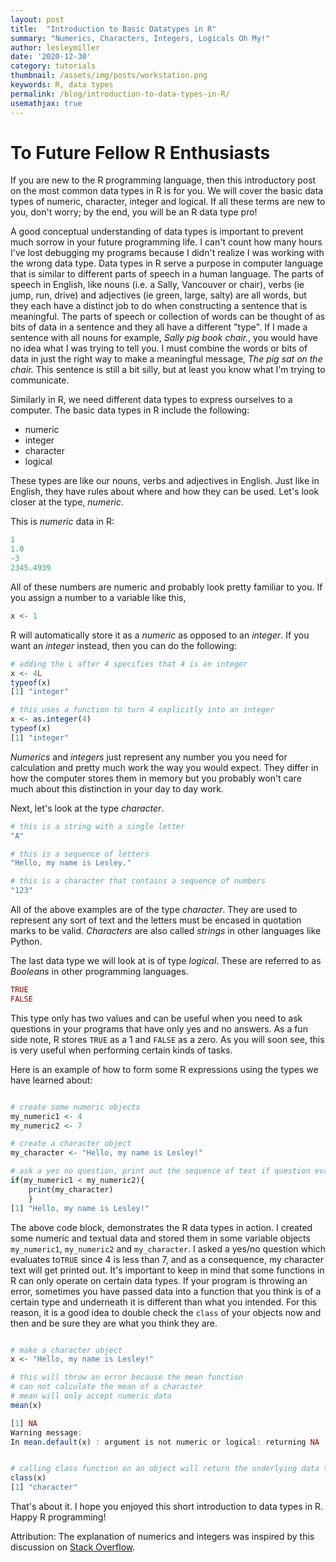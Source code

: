 ```yaml
---
layout: post
title:  "Introduction to Basic Datatypes in R"
summary: "Numerics, Characters, Integers, Logicals Oh My!"
author: lesleymiller
date: '2020-12-30'
category: tutorials
thumbnail: /assets/img/posts/workstation.png
keywords: R, data types
permalink: /blog/introduction-to-data-types-in-R/
usemathjax: true
---
```


# To Future Fellow R Enthusiasts

If you are new to the R programming language, then this introductory post on the most common data types in R is for you. 
We will cover the basic data types of numeric, character, integer and logical. If all these terms are new to you, don't worry; by the end, you will be an R data type pro!

A good conceptual understanding of data types is important to prevent much sorrow in your future programming life. 
I can't count how many hours I've lost debugging my programs because I didn't realize I was working with the wrong data type. 
Data types in R serve a purpose in computer language that is similar to different parts of speech in a human language. 
The parts of speech in English, like nouns (i.e. a Sally, Vancouver or chair), verbs (ie jump, run, drive) and adjectives (ie green, large, salty) are all words, but they each have a distinct job to do when constructing a sentence that is meaningful. 
The parts of speech or collection of words can be thought of as bits of data in a sentence and they all have a different "type". If I made a sentence with all nouns for example, *Sally pig book chair.*, you would have no idea what I was trying to tell you. 
I must combine the words or bits of data in just the right way to make a meaningful message, *The pig sat on the chair.* This sentence is still a bit silly, but at least you know what I'm trying to communicate.

Similarly in R, we need different data types to express ourselves to a computer. The basic data types in R include the following:
- numeric
- integer
- character 
- logical

These types are like our nouns, verbs and adjectives in English. Just like in English, they have rules about where and how they can be used. 
Let's look closer at the type, *numeric*. 

This is *numeric* data in R:
```r
1
1.0
-3
2345.4939
```
All of these numbers are numeric and probably look pretty familiar to you. If you assign a number to a variable like this,

```r
x <- 1
```
R will automatically store it as a *numeric* as opposed to an *integer*. If you want an *integer* instead, then you can do the following:

```r
# adding the L after 4 specifies that 4 is an integer
x <- 4L
typeof(x)
[1] "integer"

# this uses a function to turn 4 explicitly into an integer
x <- as.integer(4)
typeof(x)
[1] "integer"

```

*Numerics* and *integers* just represent any number you you need for calculation and pretty much work the way you would expect. 
They differ in how the computer stores them in memory but you probably won't care much about this distinction in your day to day work. 

Next, let's look at the type *character*. 

```r
# this is a string with a single letter
"A"

# this is a sequence of letters
"Hello, my name is Lesley."

# this is a character that contains a sequence of numbers
"123"
```
All of the above examples are of the type *character*. They are used to represent any sort of text and the letters must be encased in quotation marks to be valid.
 *Characters* are also called *strings* in other languages like Python. 

The last data type we will look at is of type *logical*. These are referred to as *Booleans* in other programming languages. 

```r
TRUE
FALSE
```
This type only has two values and can be useful when you need to ask questions in your programs that have only yes and no answers. 
As a fun side note, R stores `TRUE` as a 1 and `FALSE` as a zero. As you will soon see, this is very useful when performing certain kinds of tasks. 

Here is an example of how to form some R expressions using the types we have learned about: 
```r

# create some numeric objects
my_numeric1 <- 4
my_numeric2 <- 7

# create a character object
my_character <- "Hello, my name is Lesley!"

# ask a yes no question, print out the sequence of text if question evaluates to `TRUE`.
if(my_numeric1 < my_numeric2){
    print(my_character)
    }
[1] "Hello, my name is Lesley!"
```
The above code block, demonstrates the R data types in action. 
I created some numeric and textual data and stored them in some variable objects `my_numeric1`, `my_numeric2` and `my_character`. 
I asked a yes/no question which evaluates to`TRUE` since 4 is less than 7, and as a consequence, my character text will get printed out. 
It's important to keep in mind that some functions in R can only operate on certain data types. 
If your program is throwing an error, sometimes you have passed data into a function that you think is of a certain type and underneath it is different than what you intended. 
For this reason, it is a good idea to double check the `class` of your objects now and then and be sure they are what you think they are. 

```r

# make a character object
x <- "Hello, my name is Lesley!"

# this will throw an error because the mean function 
# can not calculate the mean of a character
# mean will only accept numeric data
mean(x)

[1] NA
Warning message:
In mean.default(x) : argument is not numeric or logical: returning NA


# calling class function on an object will return the underlying data type for that object 
class(x)
[1] "character"
```
That's about it. I hope you enjoyed this short introduction to data types in R. Happy R programming! 








Attribution:
 The explanation of numerics and integers was inspired by this discussion on [Stack Overflow](https://stackoverflow.com/questions/23660094/whats-the-difference-between-integer-class-and-numeric-class-in-r).